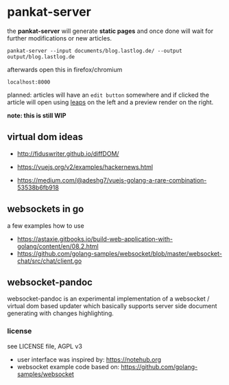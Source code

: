 # pankat-server

the **pankat-server** will generate **static pages** and once done will wait for further modifications or new articles.

    pankat-server --input documents/blog.lastlog.de/ --output output/blog.lastlog.de

afterwards open this in firefox/chromium 

    localhost:8000

planned: articles will have an `edit button` somewhere and if clicked the article will open using [leaps](https://github.com/Jeffail/leaps) on the left and a preview render on the right.

**note: this is still WIP**

## virtual dom ideas

* http://fiduswriter.github.io/diffDOM/

* https://vuejs.org/v2/examples/hackernews.html
* https://medium.com/@adeshg7/vuejs-golang-a-rare-combination-53538b6fb918

## websockets in go

a few examples how to use

* https://astaxie.gitbooks.io/build-web-application-with-golang/content/en/08.2.html
* https://github.com/golang-samples/websocket/blob/master/websocket-chat/src/chat/client.go


## websocket-pandoc

websocket-pandoc is an experimental implementation of a websocket / virtual dom based updater which basically supports server side document generating with changes highlighting.

### license

see LICENSE file, AGPL v3

* user interface was inspired by: https://notehub.org
* websocket example code based on: https://github.com/golang-samples/websocket
